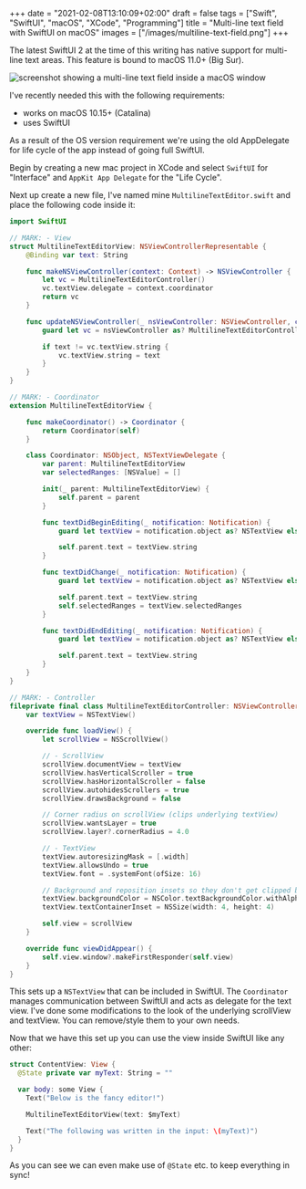 +++
date = "2021-02-08T13:10:09+02:00"
draft = false
tags = ["Swift", "SwiftUI", "macOS", "XCode", "Programming"]
title = "Multi-line text field with SwiftUI on macOS"
images = ["/images/multiline-text-field.png"]
+++

The latest SwiftUI 2 at the time of this writing has native support for multi-line text areas. This feature is bound to macOS 11.0+ (Big Sur).<!--more-->

![screenshot showing a multi-line text field inside a macOS window](/images/multiline-text-field.png)

I've recently needed this with the following requirements:

- works on macOS 10.15+ (Catalina)
- uses SwiftUI

As a result of the OS version requirement we're using the old AppDelegate for life cycle of the app instead of going full SwiftUI.

Begin by creating a new mac project in XCode and select `SwiftUI` for "Interface" and `AppKit App Delegate` for the "Life Cycle".

Next up create a new file, I've named mine `MultilineTextEditor.swift` and place the following code inside it:

```swift
import SwiftUI

// MARK: - View
struct MultilineTextEditorView: NSViewControllerRepresentable {
    @Binding var text: String

    func makeNSViewController(context: Context) -> NSViewController {
        let vc = MultilineTextEditorController()
        vc.textView.delegate = context.coordinator
        return vc
    }

    func updateNSViewController(_ nsViewController: NSViewController, context: Context) {
        guard let vc = nsViewController as? MultilineTextEditorController else { return }

        if text != vc.textView.string {
            vc.textView.string = text
        }
    }
}

// MARK: - Coordinator
extension MultilineTextEditorView {

    func makeCoordinator() -> Coordinator {
        return Coordinator(self)
    }

    class Coordinator: NSObject, NSTextViewDelegate {
        var parent: MultilineTextEditorView
        var selectedRanges: [NSValue] = []

        init(_ parent: MultilineTextEditorView) {
            self.parent = parent
        }

        func textDidBeginEditing(_ notification: Notification) {
            guard let textView = notification.object as? NSTextView else { return }

            self.parent.text = textView.string
        }

        func textDidChange(_ notification: Notification) {
            guard let textView = notification.object as? NSTextView else { return }

            self.parent.text = textView.string
            self.selectedRanges = textView.selectedRanges
        }

        func textDidEndEditing(_ notification: Notification) {
            guard let textView = notification.object as? NSTextView else { return }

            self.parent.text = textView.string
        }
    }
}

// MARK: - Controller
fileprivate final class MultilineTextEditorController: NSViewController {
    var textView = NSTextView()

    override func loadView() {
        let scrollView = NSScrollView()

        // - ScrollView
        scrollView.documentView = textView
        scrollView.hasVerticalScroller = true
        scrollView.hasHorizontalScroller = false
        scrollView.autohidesScrollers = true
        scrollView.drawsBackground = false

        // Corner radius on scrollView (clips underlying textView)
        scrollView.wantsLayer = true
        scrollView.layer?.cornerRadius = 4.0

        // - TextView
        textView.autoresizingMask = [.width]
        textView.allowsUndo = true
        textView.font = .systemFont(ofSize: 16)

        // Background and reposition insets so they don't get clipped by scrollView cornerRadius
        textView.backgroundColor = NSColor.textBackgroundColor.withAlphaComponent(0.25)
        textView.textContainerInset = NSSize(width: 4, height: 4)

        self.view = scrollView
    }

    override func viewDidAppear() {
        self.view.window?.makeFirstResponder(self.view)
    }
}
```

This sets up a `NSTextView` that can be included in SwiftUI. The `Coordinator` manages communication between SwiftUI and acts as delegate for the text view. I've done some modifications to the look of the underlying scrollView and textView. You can remove/style them to your own needs.

Now that we have this set up you can use the view inside SwiftUI like any other:

```swift
struct ContentView: View {
  @State private var myText: String = ""

  var body: some View {
    Text("Below is the fancy editor!")

    MultilineTextEditorView(text: $myText)

    Text("The following was written in the input: \(myText)")
  }
}
```

As you can see we can even make use of `@State` etc. to keep everything in sync!
